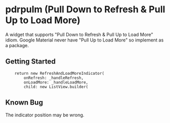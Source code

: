 # pdrpulm (Pull Down to Refresh & Pull Up to Load More)

A widget that supports "Pull Down to Refresh & Pull Up to Load More" idiom.
Google Material never have "Pull Up to Load More" so implement as a package.

## Getting Started

```
    return new RefreshAndLoadMoreIndicator(
        onRefresh: _handleRefresh,
        onLoadMore: _handleLoadMore,
        child: new ListView.builder(
```

## Known Bug

The indicator position may be wrong. 

